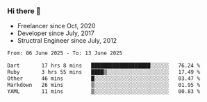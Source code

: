 ### Hi there 👋

- Freelancer since Oct, 2020
- Developer since July, 2017
- Structral Engineer since July, 2012

<!--START_SECTION:waka-->

```txt
From: 06 June 2025 - To: 13 June 2025

Dart       17 hrs 8 mins   ███████████████████░░░░░░   76.24 %
Ruby       3 hrs 55 mins   ████▒░░░░░░░░░░░░░░░░░░░░   17.49 %
Other      46 mins         █░░░░░░░░░░░░░░░░░░░░░░░░   03.47 %
Markdown   26 mins         ▒░░░░░░░░░░░░░░░░░░░░░░░░   01.95 %
YAML       11 mins         ▒░░░░░░░░░░░░░░░░░░░░░░░░   00.83 %
```

<!--END_SECTION:waka-->
